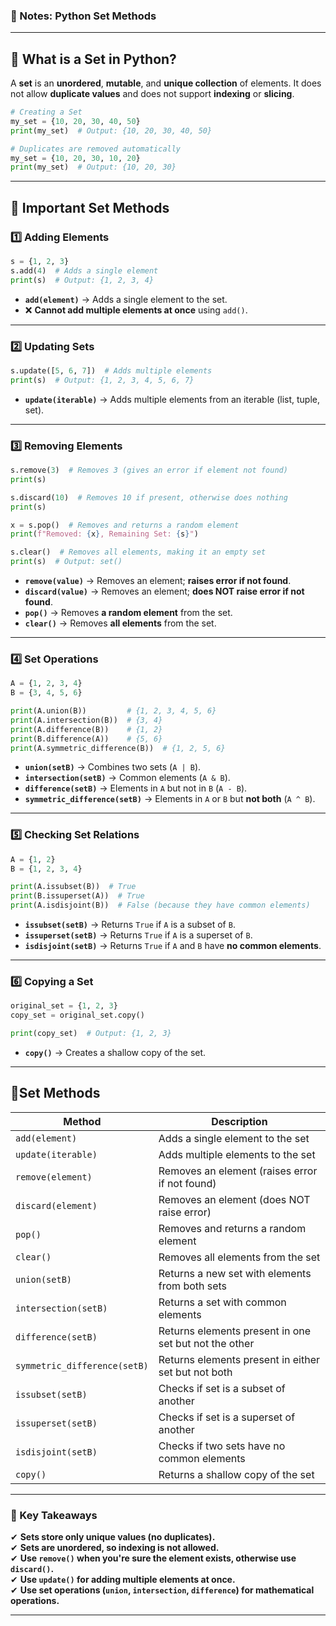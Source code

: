 ### **📜 Notes: Python Set Methods**  

---

## **📌 What is a Set in Python?**  
A **set** is an **unordered**, **mutable**, and **unique collection** of elements. It does not allow **duplicate values** and does not support **indexing** or **slicing**.

```python
# Creating a Set
my_set = {10, 20, 30, 40, 50}
print(my_set)  # Output: {10, 20, 30, 40, 50}

# Duplicates are removed automatically
my_set = {10, 20, 30, 10, 20}
print(my_set)  # Output: {10, 20, 30}
```

---

## **📌 Important Set Methods**

### **1️⃣ Adding Elements**
```python
s = {1, 2, 3}
s.add(4)  # Adds a single element
print(s)  # Output: {1, 2, 3, 4}
```

- **`add(element)`** → Adds a single element to the set.
- ❌ **Cannot add multiple elements at once** using `add()`.

---

### **2️⃣ Updating Sets**
```python
s.update([5, 6, 7])  # Adds multiple elements
print(s)  # Output: {1, 2, 3, 4, 5, 6, 7}
```
- **`update(iterable)`** → Adds multiple elements from an iterable (list, tuple, set).

---

### **3️⃣ Removing Elements**
```python
s.remove(3)  # Removes 3 (gives an error if element not found)
print(s)

s.discard(10)  # Removes 10 if present, otherwise does nothing
print(s)

x = s.pop()  # Removes and returns a random element
print(f"Removed: {x}, Remaining Set: {s}")

s.clear()  # Removes all elements, making it an empty set
print(s)  # Output: set()
```
- **`remove(value)`** → Removes an element; **raises error if not found**.
- **`discard(value)`** → Removes an element; **does NOT raise error if not found**.
- **`pop()`** → Removes **a random element** from the set.
- **`clear()`** → Removes **all elements** from the set.

---

### **4️⃣ Set Operations**
```python
A = {1, 2, 3, 4}
B = {3, 4, 5, 6}

print(A.union(B))         # {1, 2, 3, 4, 5, 6}
print(A.intersection(B))  # {3, 4}
print(A.difference(B))    # {1, 2}
print(B.difference(A))    # {5, 6}
print(A.symmetric_difference(B))  # {1, 2, 5, 6}
```
- **`union(setB)`** → Combines two sets (`A | B`).
- **`intersection(setB)`** → Common elements (`A & B`).
- **`difference(setB)`** → Elements in `A` but not in `B` (`A - B`).
- **`symmetric_difference(setB)`** → Elements in `A` or `B` but **not both** (`A ^ B`).

---

### **5️⃣ Checking Set Relations**
```python
A = {1, 2}
B = {1, 2, 3, 4}

print(A.issubset(B))  # True
print(B.issuperset(A))  # True
print(A.isdisjoint(B))  # False (because they have common elements)
```
- **`issubset(setB)`** → Returns `True` if `A` is a subset of `B`.
- **`issuperset(setB)`** → Returns `True` if `A` is a superset of `B`.
- **`isdisjoint(setB)`** → Returns `True` if `A` and `B` have **no common elements**.

---

### **6️⃣ Copying a Set**
```python
original_set = {1, 2, 3}
copy_set = original_set.copy()

print(copy_set)  # Output: {1, 2, 3}
```
- **`copy()`** → Creates a shallow copy of the set.

---

## **📌Set Methods**
| Method | Description |
|--------|-------------|
| `add(element)` | Adds a single element to the set |
| `update(iterable)` | Adds multiple elements to the set |
| `remove(element)` | Removes an element (raises error if not found) |
| `discard(element)` | Removes an element (does NOT raise error) |
| `pop()` | Removes and returns a random element |
| `clear()` | Removes all elements from the set |
| `union(setB)` | Returns a new set with elements from both sets |
| `intersection(setB)` | Returns a set with common elements |
| `difference(setB)` | Returns elements present in one set but not the other |
| `symmetric_difference(setB)` | Returns elements present in either set but not both |
| `issubset(setB)` | Checks if set is a subset of another |
| `issuperset(setB)` | Checks if set is a superset of another |
| `isdisjoint(setB)` | Checks if two sets have no common elements |
| `copy()` | Returns a shallow copy of the set |

---

### **📌 Key Takeaways**
✔ **Sets store only unique values (no duplicates).**  
✔ **Sets are unordered, so indexing is not allowed.**  
✔ **Use `remove()` when you're sure the element exists, otherwise use `discard()`.**  
✔ **Use `update()` for adding multiple elements at once.**  
✔ **Use set operations (`union`, `intersection`, `difference`) for mathematical operations.**  

---
